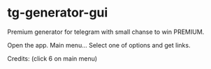 # tg-generator-gui
Premium generator for telegram with small chanse to win PREMIUM.

Open the app. Main menu... Select one of options and get links.

Credits: (click 6 on main menu)
